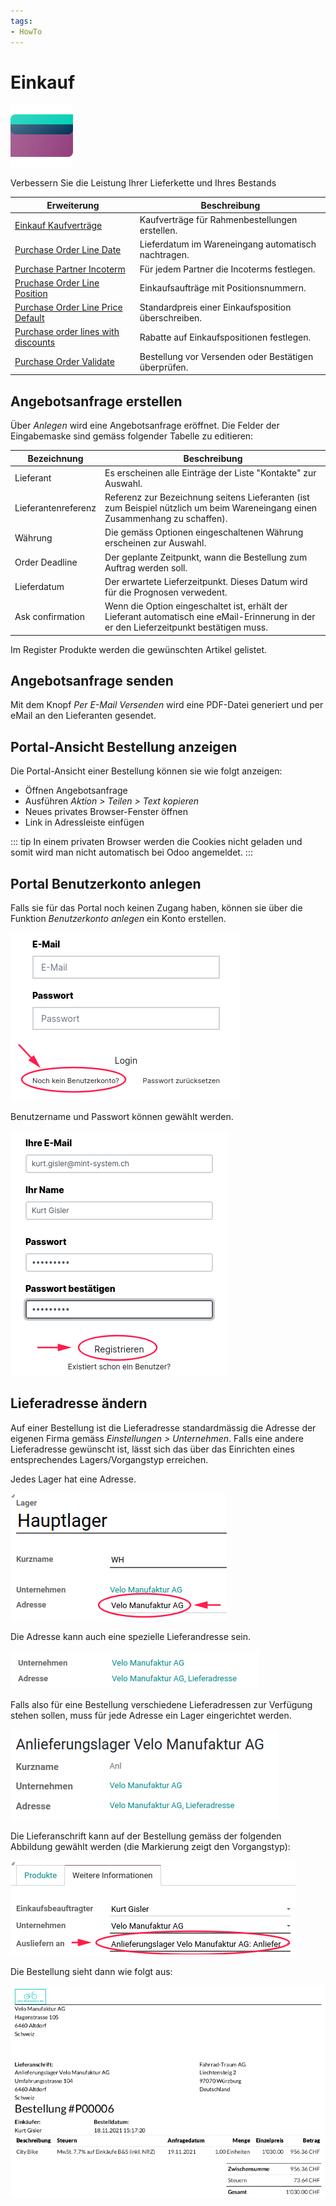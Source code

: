 ```yaml
---
tags:
- HowTo
---
```

# Einkauf
![icons_odoo_purchase](assets/icons_odoo_purchase.png)

Verbessern Sie die Leistung Ihrer Lieferkette und Ihres Bestands

| Erweiterung                                                                           | Beschreibung                                         |
| ------------------------------------------------------------------------------------- | ---------------------------------------------------- |
| [Einkauf Kaufverträge](Einkauf%20Kaufverträge.md)                                     | Kaufverträge für Rahmenbestellungen erstellen.       |
| [Purchase Order Line Date](Purchase%20Order%20Line%20Date.md)                         | Lieferdatum im Wareneingang automatisch nachtragen.  |
| [Purchase Partner Incoterm](Purchase%20Partner%20Incoterm.md)                         | Für jedem Partner die Incoterms festlegen.           |
| [Pruchase Order Line Position](Purchase%20Order%20Line%20Position.md)                 | Einkaufsaufträge mit Positionsnummern.               |
| [Purchase Order Line Price Default](Purchase%20Order%20Line%20Price%20Default.md)     | Standardpreis einer Einkaufsposition überschreiben.  |
| [Purchase order lines with discounts](Purchase%20order%20lines%20with%20discounts.md) | Rabatte auf Einkaufspositionen festlegen.            |
| [Purchase Order Validate](Purchase%20Order%20Validate.md)                             | Bestellung vor Versenden oder Bestätigen überprüfen. |

## Angebotsanfrage erstellen

Über *Anlegen* wird eine Angebotsanfrage eröffnet. Die Felder der Eingabemaske sind gemäss folgender Tabelle zu editieren:

| Bezeichnung         | Beschreibung                                                                                                                             |
| ------------------- | ---------------------------------------------------------------------------------------------------------------------------------------- |
| Lieferant           | Es erscheinen alle Einträge der Liste "Kontakte" zur Auswahl.                                                                            |
| Lieferantenreferenz | Referenz zur Bezeichnung seitens Lieferanten (ist zum Beispiel nützlich um beim Wareneingang einen Zusammenhang zu schaffen).            |
| Währung             | Die gemäss Optionen eingeschaltenen Währung erscheinen zur Auswahl.                                                                      |
| Order Deadline      | Der geplante Zeitpunkt, wann die Bestellung zum Auftrag werden soll.                                                                     |
| Lieferdatum         | Der erwartete Lieferzeitpunkt. Dieses Datum wird für die Prognosen verwedent.                                                            |
| Ask confirmation    | Wenn die Option eingeschaltet ist, erhält der Lieferant automatisch eine eMail-Erinnerung in der er den Lieferzeitpunkt bestätigen muss. |

Im Register Produkte werden die gewünschten Artikel gelistet. 

## Angebotsanfrage senden

Mit dem Knopf *Per E-Mail Versenden* wird eine PDF-Datei generiert und per eMail an den Lieferanten gesendet.

## Portal-Ansicht Bestellung anzeigen

Die Portal-Ansicht einer Bestellung können sie wie folgt anzeigen:
* Öffnen Angebotsanfrage
* Ausführen *Aktion > Teilen > Text kopieren*
* Neues privates Browser-Fenster öffnen
* Link in Adressleiste einfügen

::: tip
In einem privaten Browser werden die Cookies nicht geladen und somit wird man nicht automatisch bei Odoo angemeldet.
:::

## Portal Benutzerkonto anlegen
Falls sie für das Portal noch keinen Zugang haben, können sie über die Funktion *Benutzerkonto anlegen* ein Konto erstellen.

![Einkauf Portal Benutzerkonto anlegen](assets/Einkauf%20Portal%20Benutzerkonto%20anlegen.png)

Benutzername und Passwort können gewählt werden.

![Einkauf Portal Benutzerkonto registrieren](assets/Einkauf%20Portal%20Benutzerkonto%20registrieren.png)


## Lieferadresse ändern
Auf einer Bestellung ist die Lieferadresse standardmässig die Adresse der eigenen Firma gemäss *Einstellungen > Unternehmen*.
Falls eine andere Lieferadresse gewünscht ist, lässt sich das über das Einrichten eines entsprechendes Lagers/Vorgangstyp erreichen.

Jedes Lager hat eine Adresse.

![Einkauf Lager Adresse](assets/Einkauf%20Lager%20Adresse.png)

Die Adresse kann auch eine spezielle Lieferandresse sein.

![Einkauf Lager Adresse Lieferadresse](assets/Einkauf%20Lager%20Adresse%20Lieferadresse.png)

Falls also für eine Bestellung verschiedene Lieferadressen zur Verfügung stehen sollen,  muss für jede Adresse ein Lager eingerichtet werden.

![Einkauf Lager Anlieferung](assets/Einkauf%20Lager%20Anlieferung.png)

Die Lieferanschrift kann auf der Bestellung gemäss der folgenden Abbildung gewählt werden (die Markierung zeigt den Vorgangstyp):

![Einkauf Lieferadresse Anlieferung](assets/Einkauf%20Lieferadresse%20Anlieferung.png)

Die Bestellung sieht dann wie folgt aus:

![Einkauf Bestellung Beispiel Lieferadresse](assets/Einkauf%20Bestellung%20Beispiel%20Lieferadresse.png)